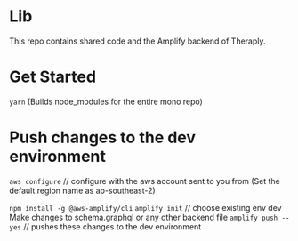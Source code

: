 # Lib
This repo contains shared code and the Amplify backend of Theraply.

# Get Started
`yarn` (Builds node_modules for the entire mono repo)

# Push changes to the dev environment
`aws configure` // configure with the aws account sent to you from 
(Set the default region name as ap-southeast-2)

`npm install -g @aws-amplify/cli`
`amplify init` // choose existing env dev
Make changes to schema.graphql or any other backend file
`amplify push --yes` // pushes these changes to the dev environment
